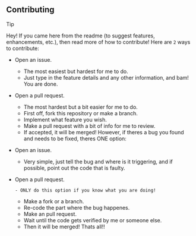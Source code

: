 ## Contributing
> [!TIP]
> Hey! If you came here from the readme (to suggest features, enhancements, etc.), then read more of how to contribute!
> Here are `2` ways to contribute:
> - Open an issue.
>    - The most easiest but hardest for me to do.
>    - Just type in the feature details and any other information, and bam! You are done.
> - Open a pull request.
>    - The most hardest but a bit easier for me to do.
>    - First off, fork this repository or make a branch.
>    - Implement what feature you wish.
>    - Make a pull request with a bit of info for me to review.
>    - If accepted, it will be merged!
> However, if theres a bug you found and needs to be fixed, theres ONE option:
> - Open an issue.
>    - Very simple, just tell the bug and where is it triggering, and if possible, point out the code that is faulty.
> - Open a pull request.
> 
>       - ONLY do this option if you know what you are doing!
>    - Make a fork or a branch.
>    - Re-code the part where the bug happenes.
>    - Make an pull request.
>    - Wait until the code gets verified by me or someone else.
>    - Then it will be merged!
> Thats all!!
